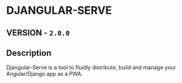 # DJANGULAR-SERVE
##
## VERSION - `2.0.0`


## Description
Djangular-Serve is a tool to fluidly distribute, build and manage your Angular/Django app as a PWA.